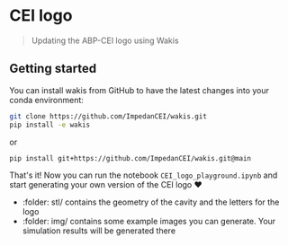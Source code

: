 # CEI logo
> Updating the ABP-CEI logo using Wakis

## Getting started
You can install wakis from GitHub to have the latest changes into your conda environment:
```bash
git clone https://github.com/ImpedanCEI/wakis.git
pip install -e wakis
```
or 
```
pip install git+https://github.com/ImpedanCEI/wakis.git@main
```

That's it! Now you can run the notebook `CEI_logo_playground.ipynb` and start generating your own version of the CEI logo :heart:

* :folder: stl/ contains the geometry of the cavity and the letters for the logo
* :folder: img/ contains some example images you can generate. Your simulation results will be generated there

